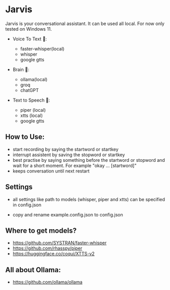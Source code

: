 # Jarvis

Jarvis is your conversational assistant. It can be used all local. For now only tested on Windows 11.

- Voice To Text 📝:

  - faster-whisper(local)
  - whisper
  - google gtts

- Brain 🧠:

  - ollama(local)
  - groq
  - chatGPT

- Text to Speech 💬:

  - piper (local)
  - xtts (local)
  - google gtts

## How to Use:

- start recording by saying the startword or startkey
- interrupt assistent by saving the stopword or startkey
- best practise by saying something before the startword or stopword and wait for a short moment. For example "okay ... [startword]"
- keeps conversation until next restart

## Settings

- all settings like path to models (whisper, piper and xtts) can be specified in config.json

- copy and rename example.config.json to config.json

## Where to get models?

- https://github.com/SYSTRAN/faster-whisper
- https://github.com/rhasspy/piper
- https://huggingface.co/coqui/XTTS-v2

## All about Ollama:

- https://github.com/ollama/ollama
